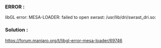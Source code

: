 ### ERROR : 
libGL error: MESA-LOADER: failed to open swrast: /usr/lib/dri/swrast_dri.so: 

### Solution : 
https://forum.manjaro.org/t/libgl-error-mesa-loader/69746
